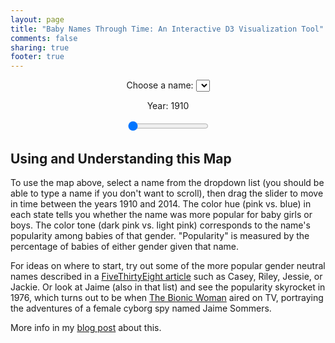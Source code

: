 ```yaml
---
layout: page
title: "Baby Names Through Time: An Interactive D3 Visualization Tool"
comments: false
sharing: true
footer: true
---
```


<link href="/projects/baby-name-map/baby-name-map.css" rel="stylesheet" type="text/css">
<script src="/javascripts/libs/d3.v3.min.js"></script>
<script src="/javascripts/libs/queue.v1.min.js"></script>
<script src="/javascripts/libs/topojson.v1.min.js"></script>
<script src="/javascripts/libs/jquery.min.js"></script>
<div id="mapNameContainer" style="display: table; margin: 0 auto;">
  Choose a name:
  <select id="dropdown" name="Options:" onchange="changeName(this.value)">
  </select>
</div>
<div id="mapContainer"></div>
<div id="yearContainer" style="display: table; margin: 0 auto;">
  <div id="yearTextContainer" style="display: table; margin: 0 auto;">
    <p id="yearText">Year: 1910</p>
  </div>
  <input id="yearSlider" type="range" min="1910" max="2014" step="1" value="1910"
    oninput="changeYear(this.value)" onchange="changeYear(this.value)"
    onload="changeYear(this.value)"/>
</div>
<script src="/projects/baby-name-map/baby-name-map.js"></script>

## Using and Understanding this Map

To use the map above, select a name from the dropdown list (you should be able to type a name if you don't want to scroll), then drag the slider to move in time between the years 1910 and 2014. The color hue (pink vs. blue) in each state tells you whether the name was more popular for baby girls or boys. The color tone (dark pink vs. light pink) corresponds to the name's popularity among babies of that gender. "Popularity" is measured by the percentage of babies of either gender given that name.

For ideas on where to start, try out some of the more popular gender neutral names described in a [FiveThirtyEight article](http://fivethirtyeight.com/features/there-are-922-unisex-names-in-america-is-yours-one-of-them/) such as Casey, Riley, Jessie, or Jackie. Or look at Jaime (also in that list) and see the popularity skyrocket in 1976, which turns out to be when [The Bionic Woman](http://www.imdb.com/title/tt0073965/) aired on TV, portraying the adventures of a female cyborg spy named Jaime Sommers.

More info in my [blog post](/blog/2016/07/interactive-d3-map-of-baby-name-popularity) about this.
